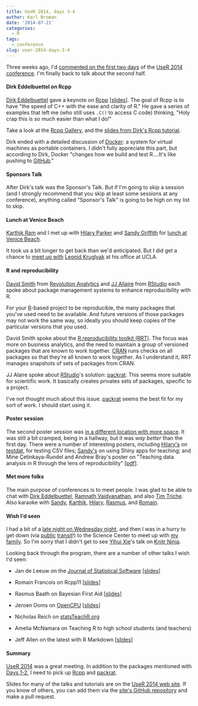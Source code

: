 ```yaml
---
title: UseR 2014, days 3-4
author: Karl Broman
date: '2014-07-21'
categories:
  - R
tags:
  - conference
slug: user-2014-days-3-4
---
```


Three weeks ago, I'd [commented on the first two days](https://kbroman.org/blog/2014/07/02/2014-user-conference-days-1-2/) of the [UseR 2014 conference](https://user2014.r-project.org/). I'm finally back to talk about the second half.

#### Dirk Eddelbuettel on Rcpp

[Dirk Eddelbuettel](http://dirk.eddelbuettel.com/) gave a keynote on [Rcpp](https://rcpp.org) [[slides](http://dirk.eddelbuettel.com/papers/useR2014_keynote.pdf)]. The goal of Rcpp is to have "the speed of C++ with the ease and clarity of R." He gave a series of examples that left me (who still uses `.C()` to access C code) thinking, "Holy crap this is so much easier than what I do!"

Take a look at the [Rcpp Gallery](https://gallery.rcpp.org), and the [slides from Dirk's Rcpp tutorial](http://dirk.eddelbuettel.com/papers/useR2014_tutorial.pdf).

Dirk ended with a detailed discussion of [Docker](https://www.docker.com/): a system for virtual machines as portable containers. I didn't fully appreciate this part, but according to Dirk, Docker "changes how we build and test R....It's like pushing to [GitHub](https://github.com)."

#### Sponsors Talk

After Dirk's talk was the Sponsor's Talk. But if I'm going to skip a session (and I strongly recommend that you skip at least some sessions at any conference), anything called "Sponsor's Talk" is going to be high on my list to skip.

#### Lunch at Venice Beach

[Karthik Ram](https://inundata.org/) and I met up with [Hilary Parker](https://hilaryparker.com/) and [Sandy Griffith](https://www.sandradgriffith.com/) for [lunch at Venice Beach](https://twitter.com/hspter/status/484441248229367808).

It took us a bit longer to get back than we'd anticipated. But I did get a chance to [meet up with](https://twitter.com/leonidkruglyak/status/484461511692152832) [Leonid Kruglyak](https://labs.genetics.ucla.edu/kruglyak/people) at his office at UCLA.

#### R and reproducibility

[David Smith](https://twitter.com/revodavid) from [Revolution Analytics](https://www.revolutionanalytics.com/) and [JJ Allaire](https://en.wikipedia.org/wiki/Joseph_J._Allaire) from [RStudio](https://rstudio.com) each spoke about package management systems to enhance reproducibility with R.

For your [R](https://www.r-project.org)-based project to be reproducible, the many packages that you've used need to be available. And future versions of those packages may not work the same way, so ideally you should keep copies of the particular versions that you used.

David Smith spoke about the [R reproducibility toolkit (RRT)](https://github.com/RevolutionAnalytics/RRT). The focus was more on business analytics, and the need to maintain a group of versioned packages that are known to work together. [CRAN](https://cran.r-project.org) runs checks on all packages so that they're all known to work together. As I understand it, RRT manages snapshots of sets of packages from CRAN.

JJ Alaire spoke about [RStudio](https://www.rstudio.org)'s solution: [packrat](https://rstudio.github.io/packrat/). This seems more suitable for scientific work. It basically creates privates sets of packages, specific to a project.

I've not thought much about this issue. [packrat](https://rstudio.github.io/packrat/) seems the best fit for my sort of work. I should start using it.

#### Poster session

The second poster session was [in a different location with more space](https://twitter.com/kwbroman/status/484471383166967809). It was still a bit cramped, being in a hallway, but it was _way better_ than the first day. There were a number of interesting posters, including [Hilary's](https://hilaryparker.com/) on [testdat](https://github.com/ropensci/testdat), for testing CSV files; [Sandy's](https://www.sandradgriffith.com/) on using Shiny apps for teaching; and Mine Çetinkaya-Rundel and Andrew Bray's poster on "Teaching data analysis in R through the lens of reproducibility" [[pdf](https://www.dropbox.com/s/te7o3h6ypi3ejhu/user2014_reproduce_poster.pdf)].

#### Met more folks

The main purpose of conferences is to meet people. I was glad to be able to chat with [Dirk Eddelbuettel](http://dirk.eddelbuettel.com/), [Ramnath Vaidyanathan](http://ramnathv.github.io/), and also [Tim Triche](https://twitter.com/timtriche). Also karaoke with [Sandy](https://www.sandradgriffith.com/), [Karthik](https://inundata.org/), [Hilary](https://hilaryparker.com), [Rasmus](http://www.fil.lu.se/en/department/staff/RasmusBaath/), and [Romain](http://blog.r-enthusiasts.com/).

#### Wish I'd seen

I had a bit of a [late night on Wednesday night](https://twitter.com/_inundata/status/484584850700005376), and then I was in a hurry to get down (via [public](https://twitter.com/kwbroman/status/484750328655400960) [transit](https://twitter.com/kwbroman/status/484759436964028416)!) to the Science Center to meet up with [my family](https://twitter.com/kwbroman/status/484780542169059328). So I'm sorry that I didn't get to see [Yihui Xie](https://yihui.name/)'s talk on [Knitr Ninja](https://github.com/yihui/knitr-talks/tree/master/useR2014).

Looking back through the program, there are a number of other talks I wish I'd seen:

  * Jan de Leeuw on the [Journal of Statistical Software](https://www.jstatsoft.org/) [[slides](http://gifi.stat.ucla.edu/janspubs/2014/notes/deleeuw_mullen_U_14.pdf)]

  * Romain Francois on Rcpp11 [[slides](http://fr.slideshare.net/romainfrancois/rcpp11-use-r)]

  * Rasmus Baath on Bayesian First Aid [[slides](http://www.sumsar.net/files/academia/UseR2014_Bayesian_First_Aid.pdf)]

  * Jeroen Ooms on [OpenCPU](https://www.opencpu.org/) [[slides](http://jeroenooms.github.io/opencpu-slides/)]

  * Nicholas Reich on [statsTeachR.org](http://statsteachr.org/)

  * Amelia McNamara on Teaching R to high school students (and teachers)

  * Jeff Allen on the latest with R Markdown [[slides](http://rpubs.com/trestletech/usermd)]

#### Summary

[UseR 2014](http://user2014.stat.ucla.edu/) was a great meeting. In addition to the packages mentioned with [Days 1-2](https://kbroman.org/blog/2014/07/02/2014-user-conference-days-1-2/), I need to pick up [Rcpp](https://rcpp.org) and [packrat](https://rstudio.github.io/packrat/).

Slides for many of the talks and tutorials are on the [UseR 2014 web site](http://user2014.stat.ucla.edu/). If you know of others, you can add them via the [site's GitHub repository](https://github.com/user2014/user2014.github.io) and make a pull request.
